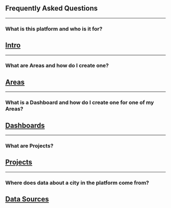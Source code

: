 
## **Frequently Asked Questions** 
______
### What is this platform and who is it for?

## [**Intro**](https://www.citiesense.com/docs/pages/01-Intro.md "Intro")
______
### What are Areas and how do I create one?

## [**Areas**](https://www.citiesense.com/docs/pages/02-Areas.md "Areas")
______
### What is a Dashboard and how do I create one for one of my Areas?

## [**Dashboards**](https://www.citiesense.com/docs/pages/03-Dashboards.md "Dashboards")
______
### What are Projects? 

## [**Projects**](https://www.citiesense.com/docs/pages/04-Projects.md "Projects")
______
### Where does data about a city in the platform come from? 

## [**Data Sources**](https://www.citiesense.com/docs/pages/05-Sources.md "Citiesense Data Sources")

